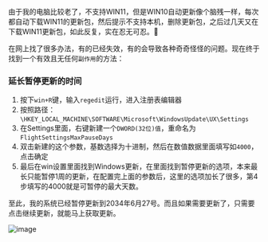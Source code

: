 由于我的电脑比较老了，不支持WIN11，但是WIN10自动更新像个脑残一样，每次都自动下载WIN11的更新包，然后提示不支持本机，删除更新包，之后过几天又在下载WIN11更新包，如此反复，实在忍无可忍。:imp:  

在网上找了很多办法，有的已经失效，有的会导致各种奇奇怪怪的问题。现在终于找到一个有效且无任何`副作用`的方法：

### 延长暂停更新的时间

1. 按下`win+R`键，输入`regedit`运行，进入注册表编辑器
2. 按照路径：`\HKEY_LOCAL_MACHINE\SOFTWARE\Microsoft\WindowsUpdate\UX\Settings`
3. 在Settings里面，右键新建一个`DWORD(32位)值`，重命名为`FlightSettingsMaxPauseDays`
4. 双击新建的这个参数，基数选择为十进制，然后在数值数据里面填写如`4000`，点击确定
5. 最后在win设置里面找到Windows更新，在里面找到暂停更新的选项，本来最长只能暂停1周的更新，在配置完上面的参数后，这里的选项加长了很多，第4步填写的4000就是可暂停的最大天数。

至此，我的系统已经暂停更新到2034年6月27号。而且如果需要更新了，只需要点击继续更新，就能马上获取更新。

![image](https://github.com/Meekdai/meekdai.github.io/assets/11755104/b25f48ac-ca50-477c-83ca-c3bdb0b388ab)


